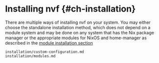 # Installing nvf {#ch-installation}

There are multiple ways of installing nvf on your system. You may either choose
the standalone installation method, which does not depend on a module system and may
be done on any system that has the Nix package manager or the appropriate modules
for NixOS and home-manager as described in the [module installation section](#ch-module-installation)

```{=include=} chapters
installation/custom-configuration.md
installation/modules.md
```
